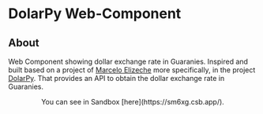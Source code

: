 # DolarPy Web-Component

<!-- ## Table of Contents -->
<!-- 
- [About](#about)
- [Getting Started](#getting_started)
- [Usage](#usage)
- [Contributing](../CONTRIBUTING.md) -->

## About <a name = "about"></a>

Web Component showing dollar exchange rate in Guaranies. Inspired and built based on a project of [Marcelo Elizeche](https://github.com/melizeche) more specifically, in the project [DolarPy](https://github.com/melizeche/dolarPy). That provides an API to obtain the dollar exchange rate in Guaranies.

<div align='center'>
You can see in Sandbox [here](https://sm6xg.csb.app/).
</div>


<!-- 
## Getting Started <a name = "getting_started"></a>

These instructions will get you a copy of the project up and running on your local machine for development and testing purposes. See [deployment](#deployment) for notes on how to deploy the project on a live system.

### Prerequisites

What things you need to install the software and how to install them.

```
Give examples
```

### Installing

A step by step series of examples that tell you how to get a development env running.

Say what the step will be

```
Give the example
```

And repeat

```
until finished
```

End with an example of getting some data out of the system or using it for a little demo.

## Usage <a name = "usage"></a>

Add notes about how to use the system. -->
